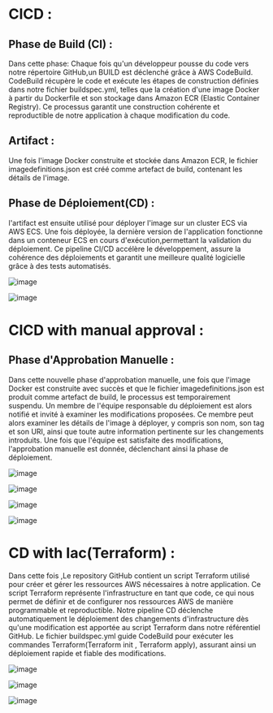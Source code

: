 # CICD :
## Phase de Build (CI) :

Dans cette phase:
Chaque fois qu'un développeur pousse du code vers notre répertoire GitHub,un BUILD est déclenché grâce à AWS CodeBuild. 
CodeBuild récupère le code et exécute les étapes de construction définies dans notre fichier buildspec.yml,
telles que la création d'une image Docker à partir du Dockerfile et son stockage dans Amazon ECR (Elastic Container Registry).
Ce processus garantit une construction cohérente et reproductible de notre application à chaque modification du code.

## Artifact : 

Une fois l'image Docker construite et stockée dans Amazon ECR, le fichier imagedefinitions.json est créé comme artefact de build, contenant les détails de l'image. 

## Phase de Déploiement(CD) :

l'artifact est ensuite utilisé pour déployer l'image sur un cluster ECS via AWS ECS.
Une fois déployée, la dernière version de l'application fonctionne dans un conteneur ECS en cours d'exécution,permettant la validation du déploiement.
Ce pipeline CI/CD accélère le développement, assure la cohérence des déploiements et garantit une meilleure qualité logicielle grâce à des tests automatisés.

![image](https://github.com/firassaada/Devops-Labs/assets/94303698/4e296364-47f4-4996-a265-e1ffa424c204)

![image](https://github.com/firassaada/Devops-Labs/assets/94303698/b85dda82-babb-4ad2-85aa-4e2606e9c10a)

# CICD with manual approval :

## Phase d'Approbation Manuelle :

Dans cette nouvelle phase d'approbation manuelle, une fois que l'image Docker est construite avec succès et que le fichier imagedefinitions.json est produit comme artefact de build, le processus est temporairement suspendu. Un membre de l'équipe responsable du déploiement est alors notifié et invité à examiner les modifications proposées. Ce membre peut alors examiner les détails de l'image à déployer, y compris son nom, son tag et son URI, ainsi que toute autre information pertinente sur les changements introduits. Une fois que l'équipe est satisfaite des modifications, l'approbation manuelle est donnée, déclenchant ainsi la phase de déploiement.

![image](https://github.com/firassaada/Devops-Labs/assets/94303698/b690d26e-ebc6-44af-b7c8-ca234166431e)

![image](https://github.com/firassaada/Devops-Labs/assets/94303698/4d585317-b6da-42ed-80d3-c5b09337a61a)

![image](https://github.com/firassaada/Devops-Labs/assets/94303698/ba6e2f58-e8c5-4282-860b-3ecdf90b9a65)

![image](https://github.com/firassaada/Devops-Labs/assets/94303698/b3fde192-6f70-4ef8-8dfe-40c783ed9b00)

# CD with Iac(Terraform) :

Dans cette fois ,Le repository GitHub contient un script Terraform utilisé pour créer et gérer les ressources AWS nécessaires à notre application. 
Ce script Terraform représente l'infrastructure en tant que code, ce qui nous permet de définir et de configurer nos ressources AWS de manière programmable et reproductible.
Notre pipeline CD déclenche automatiquement le déploiement des changements d'infrastructure dès qu'une modification est apportée au script Terraform dans notre référentiel GitHub.
Le fichier buildspec.yml guide CodeBuild pour exécuter les commandes Terraform(Terraform init , Terraform apply), assurant ainsi un déploiement rapide et fiable des modifications.

![image](https://github.com/firassaada/Devops-Labs/assets/94303698/bd55d2f3-aa76-46cd-bd6f-cd9b7e9526f0)

![image](https://github.com/firassaada/Devops-Labs/assets/94303698/9008e275-1ad3-4e1a-b775-69a646354f1b)

![image](https://github.com/firassaada/Devops-Labs/assets/94303698/4b8f6ec8-1def-4d24-9177-56eaf8393d66)

